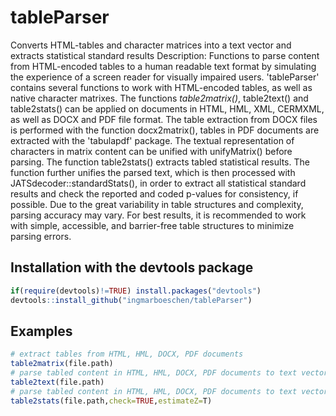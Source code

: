 # tableParser
Converts HTML-tables and character matrices into a text vector and extracts statistical standard results
Description: Functions to parse content from HTML-encoded tables to a human readable text format by simulating the experience of a screen reader for visually impaired users. 'tableParser' contains several functions to work with HTML-encoded tables, as well as native character matrixes. The functions *table2matrix()*, table2text() and table2stats() can be applied on documents in HTML, HML, XML, CERMXML, as well as DOCX and PDF file format. The table extraction from DOCX files is performed with the function docx2matrix(), tables in PDF documents are extracted with the 'tabulapdf' package. The textual representation of characters in matrix content can be unified with unifyMatrix() before parsing. The function table2stats() extracts tabled statistical results. The function further unifies the parsed text, which is then processed with JATSdecoder::standardStats(), in order to extract all statistical standard results and check the reported and coded p-values for consistency, if possible. Due to the great variability in table structures and complexity, parsing accuracy may vary. For best results, it is recommended to work with simple, accessible, and barrier-free table structures to minimize parsing errors. 

## Installation with the devtools package
```R
if(require(devtools)!=TRUE) install.packages("devtools")
devtools::install_github("ingmarboeschen/tableParser")
```

## Examples
```R
# extract tables from HTML, HML, DOCX, PDF documents
table2matrix(file.path)
# parse tabled content in HTML, HML, DOCX, PDF documents to text vector 
table2text(file.path)
# parse tabled content in HTML, HML, DOCX, PDF documents to text vector with statistical results and check consistency of reported and coded p-values 
table2stats(file.path,check=TRUE,estimateZ=T)


```
